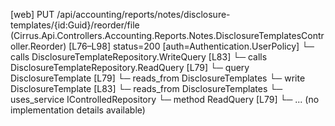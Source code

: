 [web] PUT /api/accounting/reports/notes/disclosure-templates/{id:Guid}/reorder/file  (Cirrus.Api.Controllers.Accounting.Reports.Notes.DisclosureTemplatesController.Reorder)  [L76–L98] status=200 [auth=Authentication.UserPolicy]
  └─ calls DisclosureTemplateRepository.WriteQuery [L83]
  └─ calls DisclosureTemplateRepository.ReadQuery [L79]
  └─ query DisclosureTemplate [L79]
    └─ reads_from DisclosureTemplates
  └─ write DisclosureTemplate [L83]
    └─ reads_from DisclosureTemplates
  └─ uses_service IControlledRepository<DisclosureTemplate>
    └─ method ReadQuery [L79]
      └─ ... (no implementation details available)

